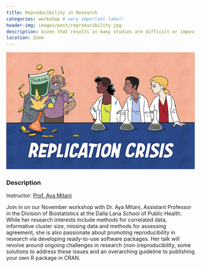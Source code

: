 ```yaml
---
title: Reproducibility in Research
categories: workshop # very important label!
header-img: images/post/reproducibility.jpg
description: Given that results in many studies are difficult or impossible to reproduce, what research pipeline should we implement to facilitate research replicability for others?
location: Zoom
---
```


<div class="row">
<div class="col-sm-3"></div>
<div class="col-sm-6">
    <img src="/images/post/reproducibility.jpg">
</div>
<div class="col-sm-3"></div>
</div>

### Description

Instructor: [Prof. Aya Mitani](https://www.ayamitani.com/)

Join in on our November workshop with Dr. Aya Mitani, Assistant Professor in the Division of Biostatistics at the Dalla Lana School of Public Health. While her research interests include methods for correlated data, informative cluster size, missing data and methods for assessing agreement, she is also passionate about promoting reproducibility in research via developing ready-to-use software packages. Her talk will revolve around ongoing challenges in research (non-)reproducibility, some solutions to address these issues and an overarching guideline to publishing your own R package in CRAN.